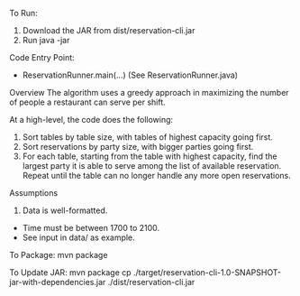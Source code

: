 To Run:
1. Download the JAR from dist/reservation-cli.jar
2. Run java -jar <path to jar> <path to table csv> <path to reservation csv>

Code Entry Point:
- ReservationRunner.main(...) (See ReservationRunner.java)

Overview
The algorithm uses a greedy approach in maximizing the number of people a restaurant can serve per shift.

At a high-level, the code does the following:
1. Sort tables by table size, with tables of highest capacity going first.
2. Sort reservations by party size, with bigger parties going first.
3. For each table, starting from the table with highest capacity, find the largest party it is able to serve among the
   list of available reservation. Repeat until the table can no longer handle any more open reservations.

Assumptions
1. Data is well-formatted.
- Time must be between 1700 to 2100.
- See input in data/ as example.

To Package:
mvn package

To Update JAR:
mvn package
cp ./target/reservation-cli-1.0-SNAPSHOT-jar-with-dependencies.jar ./dist/reservation-cli.jar
